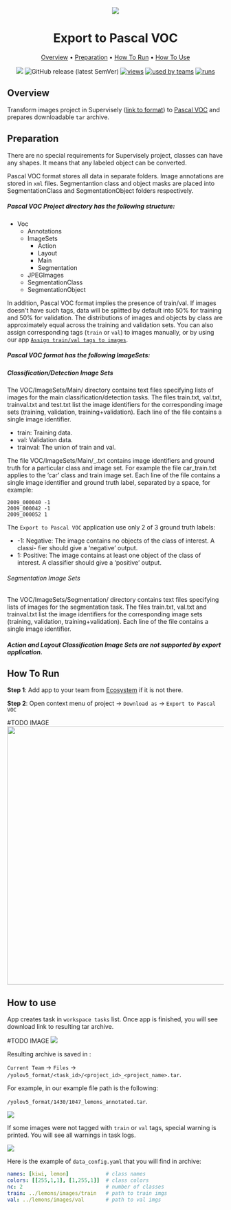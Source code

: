 <div align="center" markdown>
<img src="https://i.imgur.com/UeObs7R.png"/>

# Export to Pascal VOC

<p align="center">
  <a href="#Overview">Overview</a> •
  <a href="#Preparation">Preparation</a> •
  <a href="#How-To-Run">How To Run</a> •
  <a href="#How-To-Use">How To Use</a>
</p>

[![](https://img.shields.io/badge/slack-chat-green.svg?logo=slack)](https://supervise.ly/slack)
![GitHub release (latest SemVer)](https://img.shields.io/github.com/supervisely-ecosystem/export-to-pascal-voc)
[![views](https://app.supervise.ly/public/api/v3/ecosystem.counters?repo=supervisely-ecosystem/export-to-pascal-voc&counter=views&label=views)](https://supervise.ly)
[![used by teams](https://app.supervise.ly/public/api/v3/ecosystem.counters?repo=supervisely-ecosystem/export-to-pascal-voc&counter=downloads&label=used%20by%20teams)](https://supervise.ly)
[![runs](https://app.supervise.ly/public/api/v3/ecosystem.counters?repo=supervisely-ecosystem/export-to-pascal-voc&counter=runs&label=runs&123)](https://supervise.ly)

</div>

## Overview
Transform images project in Supervisely ([link to format](https://docs.supervise.ly/data-organization/00_ann_format_navi)) to [Pascal VOC](http://host.robots.ox.ac.uk/pascal/VOC/) and prepares downloadable `tar` archive.


## Preparation
There are no special requirements for Supervisely project, classes can have any shapes. It means that any labeled object can be converted.

Pascal VOC format stores all data in separate folders. Image annotations are stored in `xml` files. Segmentantion class and object masks are placed into SegmentationClass and SegmentationObject folders respectively.

##### Pascal VOC Project directory has the following structure:
* Voc
  * Annotations
  * ImageSets
      * Action
      * Layout
      * Main
      * Segmentation 
  * JPEGImages 
  * SegmentationClass
  * SegmentationObject

In addition, Pascal VOC format implies the presence of train/val. If images doesn't have such tags, data will be splitted by default into 50% for training and 50% for validation. The distributions of images and objects by class are approximately equal across the training and validation sets.
You can also assign corresponding tags (`train` or `val`) to images manually, or by using our app [`Assign train/val tags to images`](https://ecosystem.supervise.ly/apps/tag-train-val-test).


##### Pascal VOC format has the following ImageSets:

##### Classification/Detection Image Sets

The VOC/ImageSets/Main/ directory contains text files specifying lists of images for the main classification/detection tasks.
The files train.txt, val.txt, trainval.txt and test.txt list the image identifiers for the corresponding image sets (training, validation, training+validation). Each line of the file contains a single image identifier.

* train: Training data.
* val: Validation data.
* trainval: The union of train and val.

The file VOC/ImageSets/Main/<class>_<imgset>.txt contains image identifiers and ground truth for a particular class and image set.
For example the file car_train.txt applies to the ‘car’ class and train image set.
Each line of the file contains a single image identifier and ground truth label, separated by a space, for example:

```
2009_000040 -1
2009_000042 -1
2009_000052 1
```
  
The `Export to Pascal VOC` application use only 2 of 3 ground truth labels:

* -1: Negative: The image contains no objects of the class of interest. A classi-
fier should give a ‘negative’ output.
* 1: Positive: The image contains at least one object of the class of interest.
A classifier should give a ‘positive’ output.

###### Segmentation Image Sets
The VOC/ImageSets/Segmentation/ directory contains text files specifying lists of images for the segmentation task.
The files train.txt, val.txt and trainval.txt list the image identifiers for the corresponding image sets (training, validation, training+validation). Each line of the file contains a single image identifier.

##### Action and Layout Classification Image Sets are not supported by export application.

## How To Run 
**Step 1**: Add app to your team from [Ecosystem](https://ecosystem.supervise.ly/apps/convert-supervisely-to-yolov5-format) if it is not there.

**Step 2**: Open context menu of project -> `Download as` -> `Export to Pascal VOC` 

#TODO IMAGE
<img src="https://i.imgur.com/bOUC5WH.png" width="600px"/>


## How to use

App creates task in `workspace tasks` list. Once app is finished, you will see download link to resulting tar archive. 

#TODO IMAGE
<img src="https://i.imgur.com/kXnmshv.png"/>

Resulting archive is saved in : 

`Current Team` -> `Files` -> `/yolov5_format/<task_id>/<project_id>_<project_name>.tar`. 

For example, in our example file path is the following: 

`/yolov5_format/1430/1047_lemons_annotated.tar`.

<img src="https://i.imgur.com/hGrAyY0.png"/>

If some images were not tagged with `train` or `val` tags, special warning is printed. You will see all warnings in task logs.

<img src="https://i.imgur.com/O5tshZQ.png"/>


Here is the example of `data_config.yaml` that you will find in archive:


```yaml
names: [kiwi, lemon]            # class names
colors: [[255,1,1], [1,255,1]]  # class colors
nc: 2                           # number of classes
train: ../lemons/images/train   # path to train imgs
val: ../lemons/images/val       # path to val imgs
```
